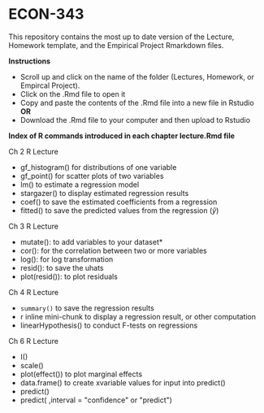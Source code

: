 # ECON-343
This repository contains the most up to date version of the Lecture, Homework template, and the Empirical Project Rmarkdown files.

**Instructions**
- Scroll up and click on the name of the folder (Lectures, Homework, or Empircal Project).
- Click on the .Rmd file to open it
- Copy and paste the contents of the .Rmd file into a new file in Rstudio **OR**
- Download the .Rmd file to your computer and then upload to Rstudio


**Index of R commands introduced in each chapter lecture.Rmd file**

Ch 2 R Lecture

- gf_histogram() for distributions of one variable
- gf_point()     for scatter plots of two variables
- lm()           to estimate a regression model
- stargazer()    to display estimated regression results
- coef()         to save the estimated coefficients from a regression
- fitted()       to save the predicted values from the regression ($\hat{y}$)


Ch 3 R Lecture

- mutate():      to add variables to your dataset*
- cor():         for the correlation between two or more variables
- log():         for log transformation
- resid():       to save the uhats
- plot(resid()): to plot residuals


Ch 4 R Lecture

- `summary()` to save the regression results
- r inline mini-chunk to display a regression result, or other computation
- linearHypothesis()  to conduct F-tests on regressions

Ch 6 R Lecture

- I()
- scale()
- plot(effect())   to plot marginal effects
- data.frame()     to create xvariable values for input into predict()
- predict()
- predict( ,interval = "confidence" or "predict")
